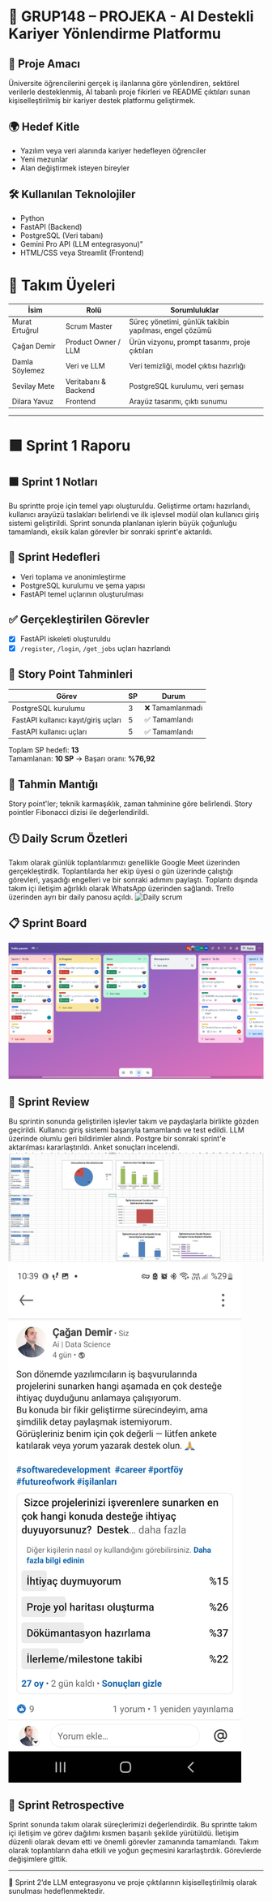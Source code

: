# 🧠 GRUP148 – PROJEKA - AI Destekli Kariyer Yönlendirme Platformu

## 🎯 Proje Amacı

Üniversite öğrencilerini gerçek iş ilanlarına göre yönlendiren, sektörel verilerle desteklenmiş, AI tabanlı proje fikirleri ve README çıktıları sunan kişiselleştirilmiş bir kariyer destek platformu geliştirmek.

## 🌍 Hedef Kitle

- Yazılım veya veri alanında kariyer hedefleyen öğrenciler
- Yeni mezunlar
- Alan değiştirmek isteyen bireyler

## 🛠️ Kullanılan Teknolojiler

- Python 
- FastAPI (Backend)
- PostgreSQL (Veri tabanı)
- Gemini Pro API (LLM entegrasyonu)"
- HTML/CSS veya Streamlit (Frontend)
  

# 👥 Takım Üyeleri

| İsim             | Rolü                     | Sorumluluklar |
|------------------|--------------------------|----------------|
| Murat Ertuğrul   | Scrum Master             | Süreç yönetimi, günlük takibin yapılması, engel çözümü |
| Çağan Demir      | Product Owner / LLM      | Ürün vizyonu, prompt tasarımı, proje çıktıları |
| Damla Söylemez   | Veri ve LLM              | Veri temizliği, model çıktısı hazırlığı |
| Sevilay Mete     | Veritabanı & Backend     | PostgreSQL kurulumu, veri şeması |
| Dilara Yavuz     | Frontend                 | Arayüz tasarımı, çıktı sunumu |

---

# 🟩 Sprint 1 Raporu

## 🟩 Sprint 1 Notları
Bu sprintte proje için temel yapı oluşturuldu. Geliştirme ortamı hazırlandı, kullanıcı arayüzü taslakları belirlendi ve ilk işlevsel modül olan kullanıcı giriş sistemi geliştirildi. Sprint sonunda planlanan işlerin büyük çoğunluğu tamamlandı, eksik kalan görevler bir sonraki sprint'e aktarıldı.

## 🔎 Sprint Hedefleri

- Veri toplama ve anonimleştirme
- PostgreSQL kurulumu ve şema yapısı
- FastAPI temel uçlarının oluşturulması

## ✅ Gerçekleştirilen Görevler

- [x] FastAPI iskeleti oluşturuldu
- [x] `/register`, `/login`, `/get_jobs` uçları hazırlandı
      
## 🔢 Story Point Tahminleri

| Görev                                | SP  | Durum     |
|--------------------------------------|-----|-----------|
| PostgreSQL kurulumu                  | 3   | ❌ Tamamlanmadı |
| FastAPI kullanıcı kayıt/giriş uçları | 5   | ✅ Tamamlandı |
| FastAPI kullanıcı uçları             | 5   | ✅ Tamamlandı |
Toplam SP hedefi: **13**  
Tamamlanan: **10 SP** → Başarı oranı: **%76,92**

## 🧠 Tahmin Mantığı

Story point'ler; teknik karmaşıklık, zaman tahminine göre belirlendi. Story pointler Fibonacci dizisi ile değerlendirildi.

## 🕓 Daily Scrum Özetleri

Takım olarak günlük toplantılarımızı genellikle Google Meet üzerinden gerçekleştirdik. Toplantılarda her ekip üyesi o gün üzerinde çalıştığı görevleri, yaşadığı engelleri ve bir sonraki adımını paylaştı. Toplantı dışında takım içi iletişim ağırlıklı olarak WhatsApp üzerinden sağlandı. Trello üzerinden ayrı bir daily panosu açıldı.
![Daily scrum](images/daily.png)



## 📋 Sprint Board
![Sprint Board](images/Trellopano.png)
## 🔄 Sprint Review

Bu sprintin sonunda geliştirilen işlevler takım ve paydaşlarla birlikte gözden geçirildi. Kullanıcı giriş sistemi başarıyla tamamlandı ve test edildi. LLM üzerinde olumlu geri bildirimler alındı. Postgre bir sonraki sprint'e aktarılması kararlaştırıldı.  Anket sonuçları incelendi.
![Anket 1](images/anket.png)
![Anket 2](images/anketa.jpg)


## 🔄 Sprint Retrospective

Sprint sonunda takım olarak süreçlerimizi değerlendirdik. Bu sprintte takım içi iletişim ve görev dağılımı kısmen başarılı şekilde yürütüldü. İletişim düzenli olarak devam etti ve önemli görevler zamanında tamamlandı. Takım olarak toplantıların daha etkili ve yoğun geçmesini kararlaştırdık. Görevlerde değişimlere gittik.

---

📝 Sprint 2’de LLM entegrasyonu ve proje çıktılarının kişiselleştirilmiş olarak sunulması hedeflenmektedir.
